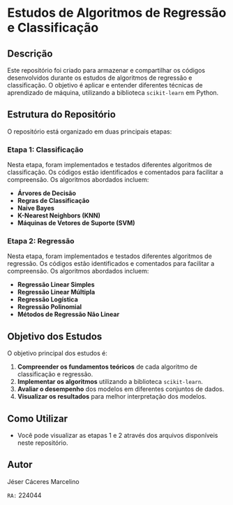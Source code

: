 # Estudos de Algoritmos de Regressão e Classificação

## Descrição

Este repositório foi criado para armazenar e compartilhar os códigos desenvolvidos durante os estudos de algoritmos de regressão e classificação. O objetivo é aplicar e entender diferentes técnicas de aprendizado de máquina, utilizando a biblioteca `scikit-learn` em Python.

## Estrutura do Repositório

O repositório está organizado em duas principais etapas:

### Etapa 1: Classificação

Nesta etapa, foram implementados e testados diferentes algoritmos de classificação. Os códigos estão identificados e comentados para facilitar a compreensão. Os algoritmos abordados incluem:

- **Árvores de Decisão**
- **Regras de Classificação**
- **Naive Bayes**
- **K-Nearest Neighbors (KNN)**
- **Máquinas de Vetores de Suporte (SVM)**

### Etapa 2: Regressão

Nesta etapa, foram implementados e testados diferentes algoritmos de regressão. Os códigos estão identificados e comentados para facilitar a compreensão. Os algoritmos abordados incluem:

- **Regressão Linear Simples**
- **Regressão Linear Múltipla**
- **Regressão Logística**
- **Regressão Polinomial**
- **Métodos de Regressão Não Linear**

## Objetivo dos Estudos

O objetivo principal dos estudos é:

1. **Compreender os fundamentos teóricos** de cada algoritmo de classificação e regressão.
2. **Implementar os algoritmos** utilizando a biblioteca `scikit-learn`.
3. **Avaliar o desempenho** dos modelos em diferentes conjuntos de dados.
4. **Visualizar os resultados** para melhor interpretação dos modelos.

## Como Utilizar
- Você pode visualizar as etapas 1 e 2 através dos arquivos disponíveis neste repositório.

## Autor

Jéser Cáceres Marcelino

`RA:` 224044
